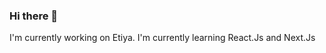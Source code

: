 ### Hi there 👋

I'm currently working on Etiya.
I'm currently learning React.Js and Next.Js

<!--
**sacettinsahin/sacettinsahin** is a ✨ _special_ ✨ repository because its `README.md` (this file) appears on your GitHub profile.

Here are some ideas to get you started:

- 🔭 I’m currently working..
- 🌱 I’m currently learning React.Js, Next.Js
- 🤔 I’m looking for help with ...
- 💬 Ask me about ...
- 📫 How to reach me: ...
- 😄 Pronouns: ...
- ⚡ Fun fact: ...
-->

